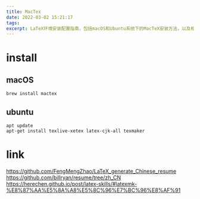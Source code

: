 ```yaml
---
title: MacTex
date: 2022-03-02 15:21:17
tags:
excerpt: LaTeX环境安装配置指南，包括macOS和Ubuntu系统下的MacTeX安装方法，以及相关的中文简历模板和LaTeX技巧资源链接。
---
```


# install

## macOS
```
brew install mactex 
```

## ubuntu
```
apt update
apt-get install texlive-xetex latex-cjk-all texmaker
```

# link
https://github.com/FengMengZhao/LaTeX_generate_Chinese_resume
https://github.com/billryan/resume/tree/zh_CN
https://herechen.github.io/post/latex-skills/#latexmk-%E8%87%AA%E5%8A%A8%E5%8C%96%E7%BC%96%E8%AF%91